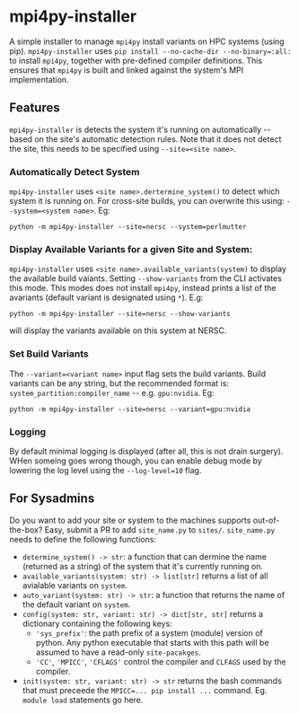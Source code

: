 # mpi4py-installer

A simple installer to manage `mpi4py` install variants on HPC systems (using
pip). `mpi4py-installer` uses `pip install --no-cache-dir --no-binary=:all:` to
install `mpi4py`, together with pre-defined compiler definitions. This ensures
that `mpi4py` is built and linked against the system's MPI implementation.

## Features

`mpi4py-installer` is detects the system it's running on automatically -- based
on the site's automatic detection rules. Note that it does not detect the site,
this needs to be specified using `--site=<site name>`.

### Automatically Detect System

`mpi4py-installer` uses `<site name>.dertermine_system()` to detect which
system it is running on. For cross-site builds, you can overwrite this using:
`--system=<system name>`. Eg:

```
python -m mpi4py-installer --site=nersc --system=perlmutter
```

### Display Available Variants for a given Site and System:

`mpi4py-installer` uses `<site name>.available_variants(system)` to display the
available build vaiants. Setting `--show-variants` from the CLI activates this
mode. This modes does not install `mpi4py`, instead prints a list of the
avariants (default variant is designated using `*`). E.g:

```
python -m mpi4py-installer --site=nersc --show-variants
```

will display the variants available on this system at NERSC.

### Set Build Variants

The `--variant=<variant name>` input flag sets the build variants. Build
variants can be any string, but the recommended format is:
`system_partition:compiler_name` -- e.g. `gpu:nvidia`. Eg:

```
python -m mpi4py-installer --site=nersc --variant=gpu:nvidia
```

### Logging

By default minimal logging is displayed (after all, this is not drain surgery).
WHen someing goes wrong though, you can enable debug mode by lowering the log
level using the `--log-level=10` flag.

## For Sysadmins

Do you want to add your site or system to the machines supports out-of-the-box?
Easy, submit a PR to add `site_name.py` to `sites/`. `site_name.py` needs to
define the following functions:

* `determine_system() -> str`: a function that can dermine the name
(returned as a string) of the system that it's currently running on.
* `available_variants(system: str) -> list[str]` returns a list of all avialable
variants on `system`.
* `auto_variant(system: str) -> str`: a function that returns the name of the
default variant on `system`.
* `config(system: str, variant: str) -> dict[str, str]` returns a dictionary
containing the following keys:
    - `'sys_prefix'`: the path prefix of a system (module) version of python.
    Any python executable that starts with this path will be assumed to have a
    read-only `site-pacakges`.
    - `'CC'`, `'MPICC'`, `'CFLAGS'` control the compiler and `CLFAGS` used by
    the compiler.
* `init(system: str, variant: str) -> str` returns the bash commands that must
preceede the `MPICC=... pip install ...` command. Eg. `module load` statements
go here.